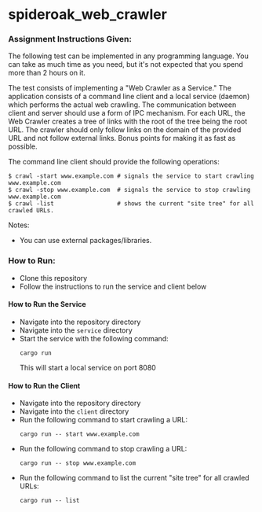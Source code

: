 # spideroak_web_crawler

### Assignment Instructions Given:

The following test can be implemented in any programming language.
You can take as much time as you need, but it's not expected that you spend more than 2 hours on it.

The test consists of implementing a "Web Crawler as a Service."
The application consists of a command line client and a local service (daemon) which performs the actual web crawling.
The communication between client and server should use a form of IPC mechanism.
For each URL, the Web Crawler creates a tree of links with the root of the tree being the root URL.
The crawler should only follow links on the domain of the provided URL and not follow external links.
Bonus points for making it as fast as possible.

The command line client should provide the following operations:

```
$ crawl -start www.example.com # signals the service to start crawling www.example.com
$ crawl -stop www.example.com  # signals the service to stop crawling www.example.com
$ crawl -list                  # shows the current "site tree" for all crawled URLs.
```

Notes:
- You can use external packages/libraries.

### How to Run:
- Clone this repository
- Follow the instructions to run the service and client below

#### How to Run the Service
- Navigate into the repository directory
- Navigate into the `service` directory
- Start the service with the following command:
  ```
  cargo run
  ```
  This will start a local service on port 8080

#### How to Run the Client
- Navigate into the repository directory
- Navigate into the `client` directory
- Run the following command to start crawling a URL:
  ```
  cargo run -- start www.example.com
  ```
- Run the following command to stop crawling a URL:
  ```
  cargo run -- stop www.example.com
  ```
- Run the following command to list the current "site tree" for all crawled URLs:
  ```
  cargo run -- list
  ```